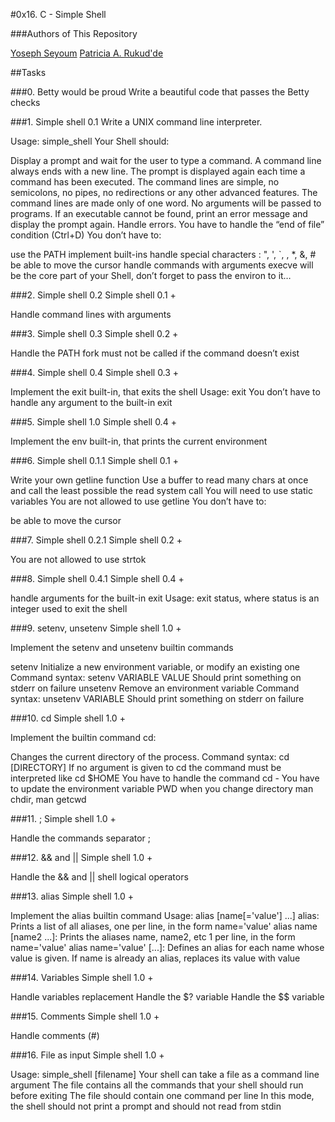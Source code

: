 #0x16. C - Simple Shell

###Authors of This Repository

[Yoseph Seyoum](https://github.com/Yoseph47)
[Patricia A. Rukud'de](https://github.com/eri2pear)

##Tasks

###0. Betty would be proud
Write a beautiful code that passes the Betty checks

###1. Simple shell 0.1
Write a UNIX command line interpreter.

Usage: simple_shell
Your Shell should:

Display a prompt and wait for the user to type a command. A command line always ends with a new line.
The prompt is displayed again each time a command has been executed.
The command lines are simple, no semicolons, no pipes, no redirections or any other advanced features.
The command lines are made only of one word. No arguments will be passed to programs.
If an executable cannot be found, print an error message and display the prompt again.
Handle errors.
You have to handle the “end of file” condition (Ctrl+D)
You don’t have to:

use the PATH
implement built-ins
handle special characters : ", ', `, \, *, &, #
be able to move the cursor
handle commands with arguments
execve will be the core part of your Shell, don’t forget to pass the environ to it…

###2. Simple shell 0.2
Simple shell 0.1 +

Handle command lines with arguments

###3. Simple shell 0.3
Simple shell 0.2 +

Handle the PATH
fork must not be called if the command doesn’t exist

###4. Simple shell 0.4
Simple shell 0.3 +

Implement the exit built-in, that exits the shell
Usage: exit
You don’t have to handle any argument to the built-in exit

###5. Simple shell 1.0
Simple shell 0.4 +

Implement the env built-in, that prints the current environment

###6. Simple shell 0.1.1
Simple shell 0.1 +

Write your own getline function
Use a buffer to read many chars at once and call the least possible the read system call
You will need to use static variables
You are not allowed to use getline
You don’t have to:

be able to move the cursor

###7. Simple shell 0.2.1
Simple shell 0.2 +

You are not allowed to use strtok

###8. Simple shell 0.4.1
Simple shell 0.4 +

handle arguments for the built-in exit
Usage: exit status, where status is an integer used to exit the shell

###9. setenv, unsetenv
Simple shell 1.0 +

Implement the setenv and unsetenv builtin commands

setenv
Initialize a new environment variable, or modify an existing one
Command syntax: setenv VARIABLE VALUE
Should print something on stderr on failure
unsetenv
Remove an environment variable
Command syntax: unsetenv VARIABLE
Should print something on stderr on failure

###10. cd
Simple shell 1.0 +

Implement the builtin command cd:

Changes the current directory of the process.
Command syntax: cd [DIRECTORY]
If no argument is given to cd the command must be interpreted like cd $HOME
You have to handle the command cd -
You have to update the environment variable PWD when you change directory
man chdir, man getcwd

###11. ;
Simple shell 1.0 +

Handle the commands separator ;

###12. && and ||
Simple shell 1.0 +

Handle the && and || shell logical operators

###13. alias
Simple shell 1.0 +

Implement the alias builtin command
Usage: alias [name[='value'] ...]
alias: Prints a list of all aliases, one per line, in the form name='value'
alias name [name2 ...]: Prints the aliases name, name2, etc 1 per line, in the form name='value'
alias name='value' [...]: Defines an alias for each name whose value is given. If name is already an alias, replaces its value with value

###14. Variables
Simple shell 1.0 +

Handle variables replacement
Handle the $? variable
Handle the $$ variable

###15. Comments
Simple shell 1.0 +

Handle comments (#)

###16. File as input
Simple shell 1.0 +

Usage: simple_shell [filename]
Your shell can take a file as a command line argument
The file contains all the commands that your shell should run before exiting
The file should contain one command per line
In this mode, the shell should not print a prompt and should not read from stdin
